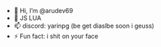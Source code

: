 - 👋 Hi, I’m @arudev69
- 🌱 JS LUA 
- 📫 discord: yarinpg  (be get diaslbe soon i geuss)
- ⚡ Fun fact: i shit on your face

<!---
arudev69/arudev69 is a ✨ special ✨ repository because its `README.md` (this file) appears on your GitHub profile.
You can click the Preview link to take a look at your changes.
--->
